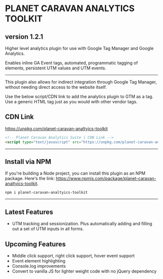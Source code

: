 # PLANET CARAVAN ANALYTICS TOOLKIT
## version 1.2.1

Higher level analytics plugin for use with Google Tag Manager and Google Analytics.  

Enables inline GA Event tags, automated, programmatic tagging of elements, persistent UTM values and UTM events.

---

This plugin also allows for indirect integration through Google Tag Manager, without needing direct access to the website itself.

Use the below script/CDN link to add the analytics plugin to GTM as a tag.  Use a generic HTML tag just as you would with other vendor tags.

## CDN Link
<https://unpkg.com/planet-caravan-analtyics-toolkit>

``` html
<!-- Planet Caravan Analytics Suite | CDN Link -->
<script type="text/javascript" src="https://unpkg.com/planet-caravan-analtyics-toolkit"></script>
```

---

## Install via NPM

If you're building a Node project, you can install this plugin as an NPM package.  Here's the link: <https://www.npmjs.com/package/planet-caravan-analtyics-toolkit>.

`npm i planet-caravan-analtyics-toolkit`

---

## Latest Features
- UTM tracking and sessionization.  Plus automatically adding and filling out a set of UTM inputs in all forms.

## Upcoming Features
- Middle click support, right click support, hover event support
- Event element highlighting
- Console.log improvements
- Convert to vanilla JS for lighter weight code with no jQuery dependency